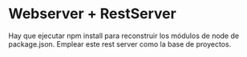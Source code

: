 # Webserver + RestServer

Hay que ejecutar npm install para reconstruir los módulos de node de package.json.
Emplear este rest server como la base de proyectos.
